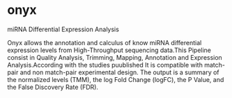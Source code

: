 onyx
====

miRNA Differential Expression Analysis

Onyx allows the annotation and calculus of know miRNA differential expression levels from High-Throughput sequencing data.This Pipeline consist in Quality Analysis, Trimming, Mapping, Annotation and Expression Analysis.According with the studies puublished It is compatible with match-pair and non match-pair experimental design. The output is a summary of the normalized levels (TMM), the log Fold Change (logFC), the P Value, and the False Discovery Rate (FDR).
